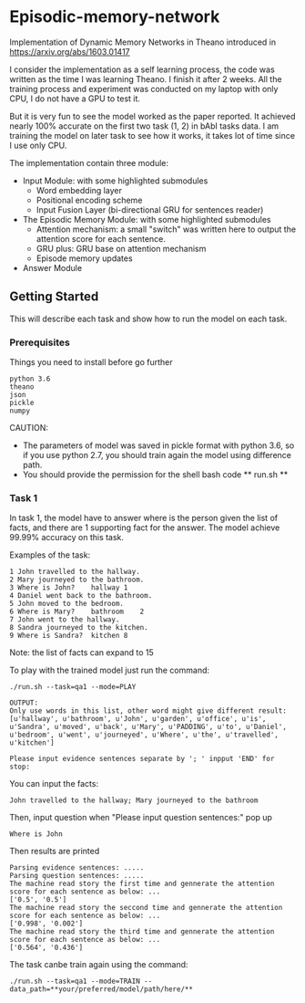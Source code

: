 # Episodic-memory-network
Implementation of Dynamic Memory Networks in Theano introduced in https://arxiv.org/abs/1603.01417

I consider the implementation as a self learning process, the code was written as the time I was learning Theano. I finish it after 2 weeks. All the training process and experiment was conducted on my laptop with only CPU, I do not have a GPU to test it. 

But it is very fun to see the model worked as the paper reported. It achieved nearly 100% accurate on the first two task (1, 2) in bAbI tasks data. I am training the model on later task to see how it works, it takes lot of time since I use only CPU.

The implementation contain three module:
 * Input Module: with some highlighted submodules
	- Word embedding layer
	- Positional encoding scheme
	- Input Fusion Layer (bi-directional GRU for sentences reader)
 * The Episodic Memory Module: with some highlighted submodules
	- Attention mechanism: a small "switch" was written here to output the attention score for each sentence.
	- GRU plus: GRU base on attention mechanism
	- Episode memory updates
 * Answer Module

## Getting Started

This will describe each task and show how to run the model on each task. 

### Prerequisites

Things you need to install before go further

```
python 3.6
theano
json
pickle
numpy
```
CAUTION: 
* The parameters of model was saved in pickle format with python 3.6, so if you use python 2.7, you should train again the model using difference path.
* You should provide the permission for the shell bash code ** run.sh **

### Task 1

In task 1, the model have to answer where is the person given the list of facts, and there are 1 supporting fact for the answer. The model achieve 99.99% accuracy on this task.

Examples of the task:

```
1 John travelled to the hallway.
2 Mary journeyed to the bathroom.
3 Where is John? 	hallway	1
4 Daniel went back to the bathroom.
5 John moved to the bedroom.
6 Where is Mary? 	bathroom	2
7 John went to the hallway.
8 Sandra journeyed to the kitchen.
9 Where is Sandra? 	kitchen	8

```
Note: the list of facts can expand to 15

To play with the trained model just run the command:

```
./run.sh --task=qa1 --mode=PLAY

OUTPUT: 
Only use words in this list, other word might give different result: [u'hallway', u'bathroom', u'John', u'garden', u'office', u'is', u'Sandra', u'moved', u'back', u'Mary', u'PADDING', u'to', u'Daniel', u'bedroom', u'went', u'journeyed', u'Where', u'the', u'travelled', u'kitchen']

Please input evidence sentences separate by '; ' inpput 'END' for stop:
```

You can input the facts: 
```
John travelled to the hallway; Mary journeyed to the bathroom
```
Then, input question when "Please input question sentences:" pop up

```
Where is John
```

Then results are printed
```
Parsing evidence sentences: ..... 
Parsing question sentences: ..... 
The machine read story the first time and gennerate the attention score for each sentence as below: ...
['0.5', '0.5']
The machine read story the seccond time and gennerate the attention score for each sentence as below: ...
['0.998', '0.002']
The machine read story the third time and gennerate the attention score for each sentence as below: ...
['0.564', '0.436']
```

The task canbe train again using the command:

```
./run.sh --task=qa1 --mode=TRAIN --data_path=**your/preferred/model/path/here/**
```




